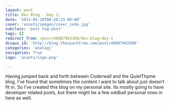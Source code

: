```yaml
---
layout: post
title: Dev Blog - Day 1;
date: '2013-01-20T00:28:23-08:00'
cover: 'assets/images/cover_code.jpg'
subclass: 'post tag-post'
tags: []
redirect_from: /post/40987943309/dev-blog-day-1
disqus_id: 'http://blog.thesparktree.com/post/40987943309'
categories: 'analogj'
navigation: True
logo: 'assets/logo.png'

---
```

Having jumped back and forth between Coderwall and the QuietThyme blog, I’ve found that sometimes the content I want to talk about just doesn’t fit in. So I’ve created this blog on my personal site. Its mostly going to have developer related posts, but there might be a few oddball personal ones in here as well.
